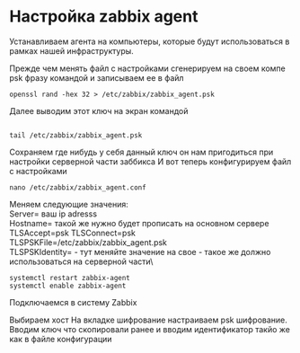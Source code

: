# Настройка zabbix agent

Устанавливаем агента  на компьютеры, которые будут использоваться в рамках нашей инфраструктуры.


Прежде чем менять файл с настройками сгенерируем на своем компе psk фразу командой и записываем ее в файл
```
openssl rand -hex 32 > /etc/zabbix/zabbix_agent.psk
```
Далее выводим этот ключ на экран командой 
```

tail /etc/zabbix/zabbix_agent.psk
```
Сохраняем где нибудь у себя данный ключ он нам пригодиться при настройки серверной части заббикса
И вот теперь конфигурируем файл с настройками

```
nano /etc/zabbix/zabbix_agent.conf
```

Меняем следующие значения:\
Server=    ваш ip adresss\
Hostname=  такой же нужно будет прописать на основном сервере\
TLSAccept=psk
TLSConnect=psk\
TLSPSKFile=/etc/zabbix/zabbix_agent.psk\
TLSPSKIdentity=<Hostname>  - тут меняйте значение на свое - такое же должно использоваться на серверной части\

```
systemctl restart zabbix-agent
systemctl enable zabbix-agent
```

Подключаемся в систему Zabbix

Выбираем хост
На вкладке шифрование настраиваем psk шифрование.
Вводим ключ что скопировали ранее и вводим идентификатор такйо же как в файле конфигурации
